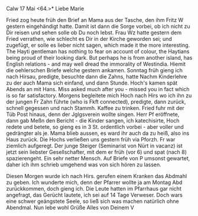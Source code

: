  Calw 17 Mai <64.>*
Liebe Marie

Fried zog heute früh den Brief an Mama aus der Tasche, den ihm Fritz W gestern eingehändigt hatte. Damit ist dann die Sorge vorbei, ob ich nicht zu Dir reisen und sehen solle ob Du noch lebst. Frau Wz hatte gestern dem Fried verrathen, wie schlecht es Dir in der Kirche geworden sei; und zugefügt, er solle es lieber nicht sagen, which made it the more interesting. The Hayti gentleman has nothing to fear on account of colour, the Haytians being proud of their looking dark. But perhaps he is from another island, has English relations - and may well dread the immorality of Westindia. 
Hiemit die oehlerschen Briefe welche gestern ankamen. Sonntag früh gieng ich nach Hirsau, predigte, besuchte dann die Zahns, hatte Nachm Kinderlehre zu der auch Mama sich einfand, und dann Stunde. Hoch's kamen spät Abends an mit Hans. Miss asked much after you - missed you in fact which is so far satisfactory. Morgens begleitete mich Hoch nach Hirs wo ich ihn zu der jungen Fr Zahn führte (who is Fkft connected), predigte, dann zurück, schnell gegessen und nach Stammh. Kaffee zu trinken. Fried fuhr mit der Tüb Post hinaus, denn der Jglgsverein wollte singen. Herr Pf eröffnete, dann gab Meßn den Bericht - die Kinder sangen, ich katechisirte, Hoch redete und betete, so gieng es in 3 St. ordentlich vorbei - aber voller und gedrängter als je. Mama blieb aussen, es ward ihr auch da zu heiß, also ins Haus zurück. Die Hochs verließen uns gestern früh via Pforzh. Fr war ziemlich aufgeregt. Der junge Steiger (Seminarist von Nürt in vacanz) ist jetzt sein liebster Gesellschafter, mit dem er früh (vor 6) und spat (nach 8) spazierengeht. Ein sehr netter Mensch. Auf Briefe von P umsonst gewartet, daher ich ihm schrieb umgehend was von sich hören zu lassen.

Diesen Morgen wurde ich nach Hirs. gerufen einem Kranken das Abdmahl zu geben. Ich wunderte mich, denn der Pfarrer wollte ja am Montag Abd zurückkommen, doch gieng ich. Die Leute hatten im Pfarrhaus gar nicht angefragt, das Gerücht lautete, ich sei auf 14 Tage Verweser. Doch wars eine schwer geängstete Seele, so ließ sich was machen natürlich ohne Abendmal. 
 Nun lebe wohl Grüße Alles
 von Deinem V
